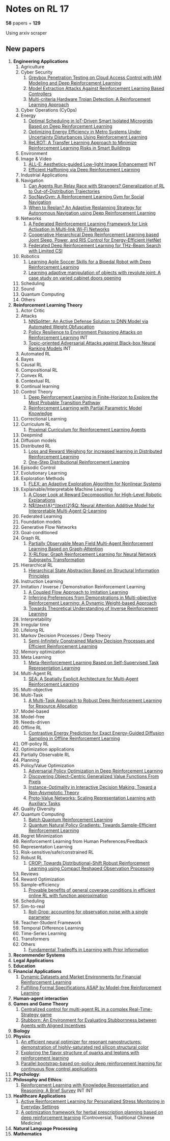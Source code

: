 # Notes on RL 17

__58__ papers + __129__

Using arxiv scraper

## New papers

1. __Engineering Applications__
   1. Agriculture
   2. Cyber Security 
      1. [Greybox Penetration Testing on Cloud Access Control with IAM Modeling and Deep Reinforcement Learning](https://arxiv.org/pdf/2304.14540)
      2. [Model Extraction Attacks Against Reinforcement Learning Based Controllers](https://arxiv.org/pdf/2304.13090)
      3. [Multi-criteria Hardware Trojan Detection: A Reinforcement Learning Approach](https://arxiv.org/pdf/2304.13232)
   3. Cyber Operations (CyOps)
   4. Energy
      1. [Optimal Scheduling in IoT-Driven Smart Isolated Microgrids Based on Deep Reinforcement Learning](https://arxiv.org/pdf/2305.00127)
      2. [Optimizing Energy Efficiency in Metro Systems Under Uncertainty Disturbances Using Reinforcement Learning](https://arxiv.org/pdf/2304.13443)
      3. [ReLBOT: A Transfer Learning Approach to Minimize Reinforcement Learning Risks in Smart Buildings](https://arxiv.org/pdf/2305.00365)
   5. Environment
   6. Image & Video
      1. [ALL-E: Aesthetics-guided Low-light Image Enhancement](https://arxiv.org/pdf/2304.14610) INT
      2. [Efficient Halftoning via Deep Reinforcement Learning](https://arxiv.org/pdf/2304.12152)
   7. Industrial Applications
   8.  Navigation
       1.  [Can Agents Run Relay Race with Strangers? Generalization of RL to Out-of-Distribution Trajectories](https://arxiv.org/pdf/2304.13424)
       2.  [SocNavGym: A Reinforcement Learning Gym for Social Navigation](https://arxiv.org/pdf/2304.14102)
       3.  [When to Replan? An Adaptive Replanning Strategy for Autonomous Navigation using Deep Reinforcement Learning](https://arxiv.org/pdf/2304.12046)
   9.  Networks
       1.  [A Federated Reinforcement Learning Framework for Link Activation in Multi-link Wi-Fi Networks](https://arxiv.org/pdf/2304.14720)
       2.  [Cooperative Hierarchical Deep Reinforcement Learning based Joint Sleep, Power, and RIS Control for Energy-Efficient HetNet](https://arxiv.org/pdf/2304.13226)
       3.  [Federated Deep Reinforcement Learning for THz-Beam Search with Limited CSI](https://arxiv.org/pdf/2304.13109)
   10. Robotics
       1.  [Learning Agile Soccer Skills for a Bipedal Robot with Deep Reinforcement Learning](https://arxiv.org/pdf/2304.13653)
       2.  [Learning adaptive manipulation of objects with revolute joint: A case study on varied cabinet doors opening](https://arxiv.org/pdf/2304.14602)
   11. Scheduling
   12. Sound
   13. Quantum Computing
   14. Others
2. __Reinforcement Learning Theory__
    1. Actor Critic
    2. Attacks
       1. [NNSplitter: An Active Defense Solution to DNN Model via Automated Weight Obfuscation](https://arxiv.org/pdf/2305.00097)
       2. [Policy Resilience to Environment Poisoning Attacks on Reinforcement Learning](https://arxiv.org/pdf/2304.12151) INT
       3. [Topic-oriented Adversarial Attacks against Black-box Neural Ranking Models](https://arxiv.org/pdf/2304.14867) INT
    3. Automated RL
    4. Bayes
    5. Causal RL
    6. Compositional RL
    7. Convex RL
    8. Contextual RL
    9.  Continual learning
    10. Control Theory
        1.  [Deep Reinforcement Learning in Finite-Horizon to Explore the Most Probable Transition Pathway](https://arxiv.org/pdf/2304.12994)
        2.  [Reinforcement Learning with Partial Parametric Model Knowledge](https://arxiv.org/pdf/2304.13223)
    11. Correctional Learning
    12. Curriculum RL
        1.  [Proximal Curriculum for Reinforcement Learning Agents](https://arxiv.org/pdf/2304.12877)
    13. Deepmind
    14. Diffusion models
    15. Distributed RL
        1.  [Loss and Reward Weighing for increased learning in Distributed Reinforcement Learning](https://arxiv.org/pdf/2304.12778)
        2.  [One-Step Distributional Reinforcement Learning](https://arxiv.org/pdf/2304.14421)
    16. Episodic Control
    17. Evolutionary Learning
    18. Exploration Methods
        1.  [FLEX: an Adaptive Exploration Algorithm for Nonlinear Systems](https://arxiv.org/pdf/2304.13426)
    19. Explainable/Interpretable Machine Learning
        1.  [A Closer Look at Reward Decomposition for High-Level Robotic Explanations](https://arxiv.org/pdf/2304.12958)
        2.  [N$\\text{A}^\\text{2}$Q: Neural Attention Additive Model for Interpretable Multi-Agent Q-Learning](https://arxiv.org/pdf/2304.13383)
    20. Federated Learning
    21. Foundation models
    22. Generative Flow Networks
    23. Goal-conditioned
    24. Graph RL
        1.  [Partially Observable Mean Field Multi-Agent Reinforcement Learning Based on Graph-Attention](https://arxiv.org/pdf/2304.12653)
        2.  [X-RLflow: Graph Reinforcement Learning for Neural Network Subgraphs Transformation](https://arxiv.org/pdf/2304.14698)
    25. Hierarchical RL
        1.  [Hierarchical State Abstraction Based on Structural Information Principles](https://arxiv.org/pdf/2304.12000)
    26. Instruction Learning
    27. Imitation / Inverse / Demonstration Reinforcement Learning
        1.  [A Coupled Flow Approach to Imitation Learning](https://arxiv.org/pdf/2305.00303)
        2.  [Inferring Preferences from Demonstrations in Multi-objective Reinforcement Learning: A Dynamic Weight-based Approach](https://arxiv.org/pdf/2304.14115)
        3.  [Towards Theoretical Understanding of Inverse Reinforcement Learning](https://arxiv.org/pdf/2304.12966)
    28. Interpretability
    29. Irregular time
    30. Lifelong RL 
    31. Markov Decision Processes / Deep Theory
        1.  [Semi-Infinitely Constrained Markov Decision Processes and Efficient Reinforcement Learning](https://arxiv.org/pdf/2305.00254)
    32. Memory optimization
    33. Meta Learning
        1.  [Meta-Reinforcement Learning Based on Self-Supervised Task Representation Learning](https://arxiv.org/pdf/2305.00286)
    34. Multi-Agent RL
        1.  [SEA: A Spatially Explicit Architecture for Multi-Agent Reinforcement Learning](https://arxiv.org/pdf/2304.12532)
    35. Multi-objective
    36. Multi-Task
        1.  [A Multi-Task Approach to Robust Deep Reinforcement Learning for Resource Allocation](https://arxiv.org/pdf/2304.12660)
    37. Model-based
    38. Model-free
    39. Needs-driven
    40. Offline RL
        1.  [Contrastive Energy Prediction for Exact Energy-Guided Diffusion Sampling in Offline Reinforcement Learning](https://arxiv.org/pdf/2304.12824)
    41. Off-policy RL
    42. Optimization applications
    43. Partially Observable RL
    44. Planning
    45. Policy/Value Optimization
        1.  [Adversarial Policy Optimization in Deep Reinforcement Learning](https://arxiv.org/pdf/2304.14533)
        2.  [Discovering Object-Centric Generalized Value Functions From Pixels](https://arxiv.org/pdf/2304.13892)
        3.  [Instance-Optimality in Interactive Decision Making: Toward a Non-Asymptotic Theory](https://arxiv.org/pdf/2304.12466)
        4.  [Proto-Value Networks: Scaling Representation Learning with Auxiliary Tasks](https://arxiv.org/pdf/2304.12567)
    46. Quality Diversity
    47. Quantum Computing
        1.  [Batch Quantum Reinforcement Learning](https://arxiv.org/pdf/2305.00905)
        2.  [Quantum Natural Policy Gradients: Towards Sample-Efficient Reinforcement Learning](https://arxiv.org/pdf/2304.13571)
    48. Regret Minimization
    49. Reinforcement Learning from Human Preferences/Feedback
    50. Representation Learning
    51. Risk-sensitive/safe/constrained RL
    52. Robust RL
        1.  [CROP: Towards Distributional-Shift Robust Reinforcement Learning using Compact Reshaped Observation Processing](https://arxiv.org/pdf/2304.13616)
    53. Reviews
    54. Reward Optimization
    55. Sample-efficiency
        1.  [Provable benefits of general coverage conditions in efficient online RL with function approximation](https://arxiv.org/pdf/2304.12886)
    56. Scheduling
    57. Sim-to-real
        1.  [Roll-Drop: accounting for observation noise with a single parameter](https://arxiv.org/pdf/2304.13150)
    58. Teacher-Student Framework
    59. Temporal Difference Learning
    60. Time-Series Learning
    61. Transformers
    62. Others
        1.  [Fundamental Tradeoffs in Learning with Prior Information](https://arxiv.org/pdf/2304.13479)
3. __Recommender Systems__
4. __Legal Applications__
5. __Education__
6. __Financial Applications__
   1. [Dynamic Datasets and Market Environments for Financial Reinforcement Learning](https://arxiv.org/pdf/2304.13174)
   2. [Fulfilling Formal Specifications ASAP by Model-free Reinforcement Learning](https://arxiv.org/pdf/2304.12508)
7. __Human-agent interaction__
8. __Games and Game Theory__
   1. [Centralized control for multi-agent RL in a complex Real-Time-Strategy game](https://arxiv.org/pdf/2304.13004)
   2. [Stubborn: An Environment for Evaluating Stubbornness between Agents with Aligned Incentives](https://arxiv.org/pdf/2304.12280)
9.  __Biology__
10. __Physics__
    1.  [An efficient neural optimizer for resonant nanostructures: demonstration of highly-saturated red silicon structural color](https://arxiv.org/pdf/2304.13516)
    2.  [Exploring the flavor structure of quarks and leptons with reinforcement learning](https://arxiv.org/pdf/2304.14176)
    3.  [Parallel bootstrap-based on-policy deep reinforcement learning for continuous flow control applications](https://arxiv.org/pdf/2304.12330)
11. __Psychology__:
12. __Philosophy and Ethics__:
    1.  [Reinforcement Learning with Knowledge Representation and Reasoning: A Brief Survey](https://arxiv.org/pdf/2304.12090) INT INT
13. __Healthcare Applications__
    1.  [Active Reinforcement Learning for Personalized Stress Monitoring in Everyday Settings](https://arxiv.org/pdf/2305.00111) 
    2.  [A optimization framework for herbal prescription planning based on deep reinforcement learning](https://arxiv.org/pdf/2304.12828) (Controversial, Traditional Chinese Medicine)
14. __Natural Language Processing__
15. __Mathematics__